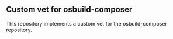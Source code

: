 Custom vet for osbuild-composer
-------------------------------

This repository implements a custom vet for the osbuild-composer
repository.
